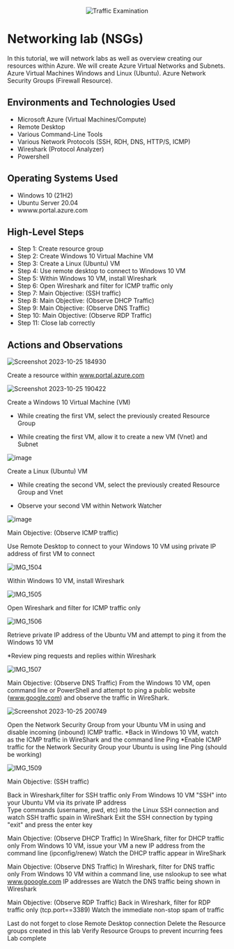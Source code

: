 <p align="center">
<img src="https://i.imgur.com/Ua7udoS.png" alt="Traffic Examination"/>
</p>

<h1>Networking lab (NSGs) </h1>
In this tutorial, we will network labs as well as overview creating our resources within Azure.
We will create Azure Virtual Networks and Subnets. 
Azure Virtual Machines Windows and Linux (Ubuntu). 
Azure Network Security Groups (Firewall Resource).  
<br />



<h2>Environments and Technologies Used</h2>

- Microsoft Azure (Virtual Machines/Compute)
- Remote Desktop
- Various Command-Line Tools
- Various Network Protocols (SSH, RDH, DNS, HTTP/S, ICMP)
- Wireshark (Protocol Analyzer)
- Powershell
  

<h2>Operating Systems Used </h2>

- Windows 10 (21H2)
- Ubuntu Server 20.04
- wwww.portal.azure.com

<h2>High-Level Steps</h2>

- Step 1: Create resource group
- Step 2: Create Windows 10 Virtual Machine VM
- Step 3: Create a Linux (Ubuntu) VM
- Step 4: Use remote desktop to connect to Windows 10 VM
- Step 5: Within Windows 10 VM, install Wireshark
- Step 6: Open Wireshark and filter for ICMP traffic only
- Step 7: Main Objective: (SSH traffic)
- Step 8: Main Objective: (Observe DHCP Traffic)
- Step 9: Main Objective: (Observe DNS Traffic)
- Step 10: Main Objective: (Observe RDP Traffic)
- Step 11: Close lab correctly
  

<h2>Actions and Observations</h2>



![Screenshot 2023-10-25 184930](https://github.com/leticialunaa/networking-lab/assets/146797387/6a6bbb64-42bc-4359-9aff-9e13f09e42a6)

Create a resource within www.portal.azure.com




![Screenshot 2023-10-25 190422](https://github.com/leticialunaa/networking-lab/assets/146797387/5bc97731-3ccd-45e5-bd23-066f4b4a6e9c)

</p>
<p>
Create a Windows 10 Virtual Machine (VM)
  
  * While creating the first VM, select the previously created Resource Group

  * While creating the first VM, allow it to create a new VM (Vnet) and Subnet
  

![image](https://github.com/leticialunaa/networking-lab/assets/146797387/52a301ef-8d34-489b-ba5b-f497050203ad)


Create a Linux (Ubuntu) VM

 * While creating the second VM, select the previously created Resource Group and Vnet

  * Observe your second VM within Network Watcher

  

![image](https://github.com/leticialunaa/networking-lab/assets/146797387/9c3c9ca7-1798-40f6-8f67-8f64c726fed5)


Main Objective: (Observe ICMP traffic)

Use Remote Desktop to connect to your Windows 10 VM using private IP address of first VM to connect 



![IMG_1504](https://github.com/leticialunaa/networking-lab/assets/146797387/fa08ca64-fe19-41db-a71f-ebb7737b5fc0)


Within Windows 10 VM, install Wireshark




![IMG_1505](https://github.com/leticialunaa/networking-lab/assets/146797387/a6c9fe67-fc74-485b-8a26-3163d29e6928)


Open Wireshark and filter for ICMP traffic only



![IMG_1506](https://github.com/leticialunaa/networking-lab/assets/146797387/19bf6926-84eb-42ca-8d05-f92f112b7b35)

Retrieve private IP address of the Ubuntu VM and attempt to ping it from the Windows 10 VM

*Review ping requests and replies within Wireshark


![IMG_1507](https://github.com/leticialunaa/networking-lab/assets/146797387/528d056e-99f4-4f1b-9281-e31b00be6d48)

Main Objective: (Observe DNS Traffic) 
From the Windows 10 VM, open command line or PowerShell and attempt to ping a public website (www.google.com) and observe the traffic in WireShark. 



![Screenshot 2023-10-25 200749](https://github.com/leticialunaa/networking-lab/assets/146797387/cf57b753-b0cb-4edb-bf9a-56f0e9d08397)

Open the Network Security Group from your Ubuntu VM in using and disable incoming (inbound) ICMP traffic. 
*Back in Windows 10 VM, watch as the ICMP traffic in WireShark and the command line Ping
*Enable ICMP traffic for the Network Security Group your Ubuntu is using line Ping (should be working)



![IMG_1509](https://github.com/leticialunaa/networking-lab/assets/146797387/563f938f-2d4a-4a6d-b419-a51f1dde1f53)


Main Objective: (SSH traffic)

Back in Wireshark,filter for SSH traffic only
From Windows 10 VM "SSH" into your Ubuntu VM via its private IP address  
Type commands (username, pwd, etc) into the Linux SSH connection and watch SSH traffic spain in WireShark
Exit the SSH connection by typing "exit" and press the enter key

Main Objective: (Observe DHCP Traffic)
In WireShark, filter for DHCP traffic only
From Windows 10 VM, issue your VM a new IP address from the command line (ipconfig/renew)
Watch the DHCP traffic appear in WireShark

Main Objective: (Observe DNS Traffic)
In Wireshark, filter for DNS traffic only 
From Windows 10 VM within a command line, use nslookup to see what www.gooogle.com IP addresses are
Watch the DNS traffic being shown in Wireshark 

Main Objective: (Observe RDP Traffic)
Back in Wireshark, filter for RDP traffic only (tcp.port==3389)
Watch the immediate non-stop spam of traffic

Last do not forget to close Remote Desktop connection
Delete the Resource groups created in this lab
Verify Resource Groups to prevent incurring fees
Lab complete



